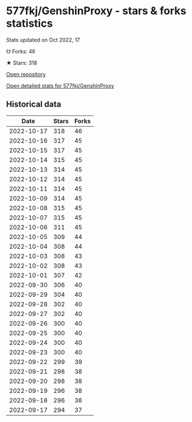 # 577fkj/GenshinProxy - stars & forks statistics

Stats updated on Oct 2022, 17

☋ Forks: 46

★ Stars: 318

[Open repository](https://github.com/577fkj/GenshinProxy)

[Open detailed stats for 577fkj/GenshinProxy](https://reviewgithub.com/rep/577fkj/GenshinProxy)

## Historical data
| Date | Stars | Forks |
|------|-------|-------|
| 2022-10-17 | 318 | 46 | 
| 2022-10-16 | 317 | 45 | 
| 2022-10-15 | 317 | 45 | 
| 2022-10-14 | 315 | 45 | 
| 2022-10-13 | 314 | 45 | 
| 2022-10-12 | 314 | 45 | 
| 2022-10-11 | 314 | 45 | 
| 2022-10-09 | 314 | 45 | 
| 2022-10-08 | 315 | 45 | 
| 2022-10-07 | 315 | 45 | 
| 2022-10-06 | 311 | 45 | 
| 2022-10-05 | 309 | 44 | 
| 2022-10-04 | 308 | 44 | 
| 2022-10-03 | 308 | 43 | 
| 2022-10-02 | 308 | 43 | 
| 2022-10-01 | 307 | 42 | 
| 2022-09-30 | 306 | 40 | 
| 2022-09-29 | 304 | 40 | 
| 2022-09-28 | 302 | 40 | 
| 2022-09-27 | 302 | 40 | 
| 2022-09-26 | 300 | 40 | 
| 2022-09-25 | 300 | 40 | 
| 2022-09-24 | 300 | 40 | 
| 2022-09-23 | 300 | 40 | 
| 2022-09-22 | 299 | 39 | 
| 2022-09-21 | 298 | 38 | 
| 2022-09-20 | 298 | 38 | 
| 2022-09-19 | 296 | 38 | 
| 2022-09-18 | 296 | 38 | 
| 2022-09-17 | 294 | 37 | 

